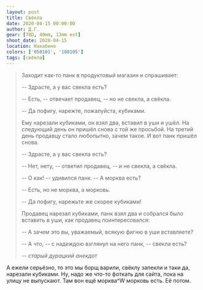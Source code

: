 ```yaml
---
layout: post
title: Свёкла
date: 2020-04-15 00:00:00
author: Д.Г.
gear: [70D, 40mm, 13mm ext]
shoot_date: 2020-04-15
location: Нахабино
colors: ['050101', '180105']
tags: [свёкла]
---
```

> Заходит как-то панк в продуктовый магазин и спрашивает:
>
> -- Здрасте, а у вас свекла есть?
>
> -- Есть, -- отвечает продавец, -- но не свекла, а свёкла.
>
> -- Да пофигу, нарежте, пожалуйста, кубиками.
>
> Ему нарезали кубиками, он взял два, вставил в уши и ушёл. На следующий день он пришёл снова с той же просьбой. На третий день продавцу стало любопытно, зачем такое. И вот панк пришёл снова.
>
> -- Здрасте, а у вас свекла есть?
>
> -- Нет, нету, -- ответил продавец, -- и не свекла, а свёкла.
>
> -- О как! -- удивился панк. -- А морква есть?
>
> -- Есть, но не морква, а морковь.
>
> -- Да пофигу, нарежьте же скорее кубиками!
>
> Продавец нарезал кубиками, панк взял два и собрался было вставить в уши, как продавец поинтересовался:
>
>-- А зачем это вы, уважаемый, всякую фигню в уши вставляете?
>
>-- А что, -- с надеждою взглянул на него панк, -- свекла есть?
>
> -- <cite>старый дурацкий анекдот</cite>

А ежели серьёзно, то это мы борщ варили, свёклу запекли и таки да, нарезали кубиками. Ну, надо же что-то фоткать для сайта, пока на улицу не выпускают. Там вон ещё морква^W морковь есть. Её потом.
